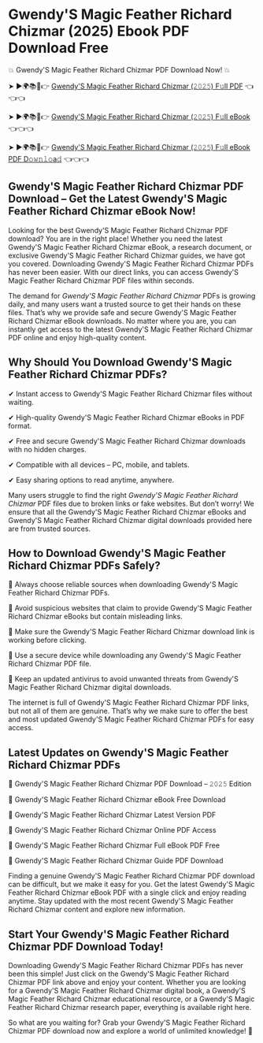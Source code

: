 # Gwendy'S Magic Feather Richard Chizmar (2025) Ebook PDF Download Free

💥 Gwendy'S Magic Feather Richard Chizmar PDF Download Now! 💥

➤ ►🌍📚📱👉 [Gwendy'S Magic Feather Richard Chizmar (𝟸𝟶𝟸𝟻) F𝚞ll PDF](https://getpdf.xyz/gwendys-magic-feather-richard-chizmar) 👈👈👈


➤ ►🌍📚📱👉 [Gwendy'S Magic Feather Richard Chizmar (𝟸𝟶𝟸𝟻) F𝚞ll eBook](https://getpdf.xyz/gwendys-magic-feather-richard-chizmar) 👈👈👈


➤ ►🌍📚📱👉 [Gwendy'S Magic Feather Richard Chizmar (𝟸𝟶𝟸𝟻) F𝚞ll eBook PDF D𝚘𝚠𝚗𝚕𝚘a𝚍](https://getpdf.xyz/gwendys-magic-feather-richard-chizmar) 👈👈👈


## Gwendy'S Magic Feather Richard Chizmar PDF Download – Get the Latest Gwendy'S Magic Feather Richard Chizmar eBook Now!

Looking for the best Gwendy'S Magic Feather Richard Chizmar PDF download? You are in the right place! Whether you need the latest Gwendy'S Magic Feather Richard Chizmar eBook, a research document, or exclusive Gwendy'S Magic Feather Richard Chizmar guides, we have got you covered. Downloading Gwendy'S Magic Feather Richard Chizmar PDFs has never been easier. With our direct links, you can access Gwendy'S Magic Feather Richard Chizmar PDF files within seconds.

The demand for *Gwendy'S Magic Feather Richard Chizmar* PDFs is growing daily, and many users want a trusted source to get their hands on these files. That’s why we provide safe and secure Gwendy'S Magic Feather Richard Chizmar eBook downloads. No matter where you are, you can instantly get access to the latest Gwendy'S Magic Feather Richard Chizmar PDF online and enjoy high-quality content.

## Why Should You Download Gwendy'S Magic Feather Richard Chizmar PDFs?

✔ Instant access to Gwendy'S Magic Feather Richard Chizmar files without waiting.

✔ High-quality Gwendy'S Magic Feather Richard Chizmar eBooks in PDF format.

✔ Free and secure Gwendy'S Magic Feather Richard Chizmar downloads with no hidden charges.

✔ Compatible with all devices – PC, mobile, and tablets.

✔ Easy sharing options to read anytime, anywhere.

Many users struggle to find the right *Gwendy'S Magic Feather Richard Chizmar* PDF files due to broken links or fake websites. But don’t worry! We ensure that all the Gwendy'S Magic Feather Richard Chizmar eBooks and Gwendy'S Magic Feather Richard Chizmar digital downloads provided here are from trusted sources.

## How to Download Gwendy'S Magic Feather Richard Chizmar PDFs Safely?

📌 Always choose reliable sources when downloading Gwendy'S Magic Feather Richard Chizmar PDFs.

📌 Avoid suspicious websites that claim to provide Gwendy'S Magic Feather Richard Chizmar eBooks but contain misleading links.

📌 Make sure the Gwendy'S Magic Feather Richard Chizmar download link is working before clicking.

📌 Use a secure device while downloading any Gwendy'S Magic Feather Richard Chizmar PDF file.

📌 Keep an updated antivirus to avoid unwanted threats from Gwendy'S Magic Feather Richard Chizmar digital downloads.

The internet is full of Gwendy'S Magic Feather Richard Chizmar PDF links, but not all of them are genuine. That’s why we make sure to offer the best and most updated Gwendy'S Magic Feather Richard Chizmar PDFs for easy access.

## Latest Updates on Gwendy'S Magic Feather Richard Chizmar PDFs

🔹 Gwendy'S Magic Feather Richard Chizmar PDF Download – 𝟸𝟶𝟸𝟻 Edition

🔹 Gwendy'S Magic Feather Richard Chizmar eBook Free Download

🔹 Gwendy'S Magic Feather Richard Chizmar Latest Version PDF

🔹 Gwendy'S Magic Feather Richard Chizmar Online PDF Access

🔹 Gwendy'S Magic Feather Richard Chizmar Full eBook PDF Free

🔹 Gwendy'S Magic Feather Richard Chizmar Guide PDF Download

Finding a genuine Gwendy'S Magic Feather Richard Chizmar PDF download can be difficult, but we make it easy for you. Get the latest Gwendy'S Magic Feather Richard Chizmar eBook PDF with a single click and enjoy reading anytime. Stay updated with the most recent Gwendy'S Magic Feather Richard Chizmar content and explore new information.

## Start Your Gwendy'S Magic Feather Richard Chizmar PDF Download Today!

Downloading Gwendy'S Magic Feather Richard Chizmar PDFs has never been this simple! Just click on the Gwendy'S Magic Feather Richard Chizmar PDF link above and enjoy your content. Whether you are looking for a Gwendy'S Magic Feather Richard Chizmar digital book, a Gwendy'S Magic Feather Richard Chizmar educational resource, or a Gwendy'S Magic Feather Richard Chizmar research paper, everything is available right here.

So what are you waiting for? Grab your Gwendy'S Magic Feather Richard Chizmar PDF download now and explore a world of unlimited knowledge! 🚀